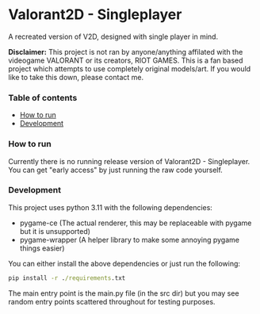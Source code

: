 # Valorant2D - Singleplayer
A recreated version of V2D, designed with single player in mind.

**Disclaimer:**
This project is not ran by anyone/anything affilated with the videogame VALORANT or its creators, RIOT GAMES.
This is a fan based project which attempts to use completely original models/art.
If you would like to take this down, please contact me.

### Table of contents
- [How to run](#how-to-run)
- [Development](#development)
### How to run

Currently there is no running release version of Valorant2D - Singleplayer.
You can get "early access" by just running the raw code yourself.

### Development

This project uses python 3.11 with the following dependencies:
- pygame-ce (The actual renderer, this may be replaceable with pygame but it is unsupported)
- pygame-wrapper (A helper library to make some annoying pygame things easier)

You can either install the above dependencies or just run the following:
```cmd
pip install -r ./requirements.txt
```

The main entry point is the main.py file (in the src dir) but you may see random entry points scattered throughout for testing purposes.
